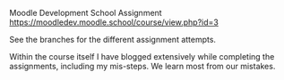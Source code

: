 Moodle Development School Assignment https://moodledev.moodle.school/course/view.php?id=3

See the branches for the different assignment attempts.

Within the course itself I have blogged extensively while completing the assignments, including my mis-steps. We learn most from our mistakes.
